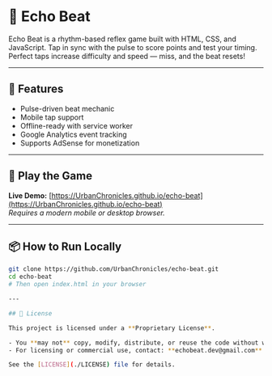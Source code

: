 # 🎵 Echo Beat

Echo Beat is a rhythm-based reflex game built with HTML, CSS, and JavaScript. Tap in sync with the pulse to score points and test your timing. Perfect taps increase difficulty and speed — miss, and the beat resets!

---

## 🔧 Features

- Pulse-driven beat mechanic
- Mobile tap support
- Offline-ready with service worker
- Google Analytics event tracking
- Supports AdSense for monetization

---

## 📱 Play the Game

**Live Demo:** [https://UrbanChronicles.github.io/echo-beat](https://UrbanChronicles.github.io/echo-beat)  
*Requires a modern mobile or desktop browser.*

---

## 📦 How to Run Locally

```bash
git clone https://github.com/UrbanChronicles/echo-beat.git
cd echo-beat
# Then open index.html in your browser

---

## 📄 License

This project is licensed under a **Proprietary License**.

- You **may not** copy, modify, distribute, or reuse the code without written permission.
- For licensing or commercial use, contact: **echobeat.dev@gmail.com**

See the [LICENSE](./LICENSE) file for details.
